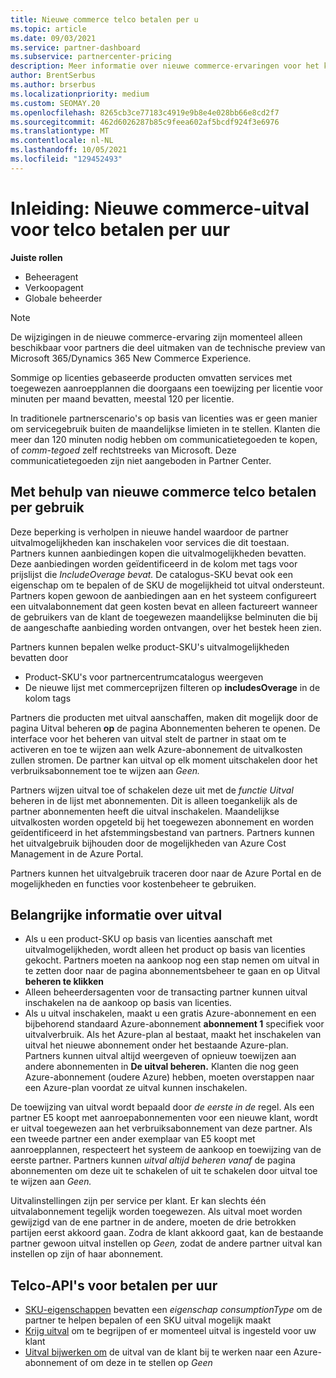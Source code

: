 ```yaml
---
title: Nieuwe commerce telco betalen per u
ms.topic: article
ms.date: 09/03/2021
ms.service: partner-dashboard
ms.subservice: partnercenter-pricing
description: Meer informatie over nieuwe commerce-ervaringen voor het kopen van aanbiedingen die uitval van betalen per uur mogelijk maken.
author: BrentSerbus
ms.author: brserbus
ms.localizationpriority: medium
ms.custom: SEOMAY.20
ms.openlocfilehash: 8265cb3ce77183c4919e9b8e4e028bb66e8cd2f7
ms.sourcegitcommit: 462d6026287b85c9feea602af5bcdf924f3e6976
ms.translationtype: MT
ms.contentlocale: nl-NL
ms.lasthandoff: 10/05/2021
ms.locfileid: "129452493"
---
```

# <a name="introduction-new-commerce-overage-for-telco-pay-as-you-go"></a>Inleiding: Nieuwe commerce-uitval voor telco betalen per uur

**Juiste rollen**

- Beheeragent
- Verkoopagent
- Globale beheerder

> [!NOTE]
> De wijzigingen in de nieuwe commerce-ervaring zijn momenteel alleen beschikbaar voor partners die deel uitmaken van de technische preview van Microsoft 365/Dynamics 365 New Commerce Experience.

Sommige op licenties gebaseerde producten omvatten services met toegewezen aanroepplannen die doorgaans een toewijzing per licentie voor minuten per maand bevatten, meestal 120 per licentie. 

In traditionele partnerscenario's op basis van licenties was er geen manier om servicegebruik buiten de maandelijkse limieten in te stellen. Klanten die meer dan 120 minuten nodig hebben om communicatietegoeden te kopen, of *comm-tegoed* zelf rechtstreeks van Microsoft.  Deze communicatietegoeden zijn niet aangeboden in Partner Center.

## <a name="using-new-commerce-telco-pay-as-you-go"></a>Met behulp van nieuwe commerce telco betalen per gebruik

Deze beperking is verholpen in nieuwe handel waardoor de partner uitvalmogelijkheden kan inschakelen voor services die dit toestaan. Partners kunnen aanbiedingen kopen die uitvalmogelijkheden bevatten. Deze aanbiedingen worden geïdentificeerd in de kolom met tags voor prijslijst die *IncludeOverage bevat.* De catalogus-SKU bevat ook een eigenschap om te bepalen of de SKU de mogelijkheid tot uitval ondersteunt. Partners kopen gewoon de aanbiedingen aan en het systeem configureert een uitvalabonnement dat geen kosten bevat en alleen factureert wanneer de gebruikers van de klant de toegewezen maandelijkse belminuten die bij de aangeschafte aanbieding worden ontvangen, over het bestek heen zien. 

Partners kunnen bepalen welke product-SKU's uitvalmogelijkheden bevatten door 

- Product-SKU's voor partnercentrumcatalogus weergeven
- De nieuwe lijst met commerceprijzen filteren op **includesOverage** in de kolom tags

Partners die producten met uitval aanschaffen, maken dit mogelijk door de pagina Uitval beheren **op** de pagina Abonnementen beheren te openen. De interface voor het beheren van uitval stelt de partner in staat om te activeren en toe te wijzen aan welk Azure-abonnement de uitvalkosten zullen stromen. De partner kan uitval op elk moment uitschakelen door het verbruiksabonnement toe te wijzen aan *Geen.* 

Partners wijzen uitval toe of schakelen deze uit met de *functie Uitval* beheren in de lijst met abonnementen. Dit is alleen toegankelijk als de partner abonnementen heeft die uitval inschakelen. Maandelijkse uitvalkosten worden opgeteld bij het toegewezen abonnement en worden geïdentificeerd in het afstemmingsbestand van partners. Partners kunnen het uitvalgebruik bijhouden door de mogelijkheden van Azure Cost Management in de Azure Portal. 

Partners kunnen het uitvalgebruik traceren door naar de Azure Portal en de mogelijkheden en functies voor kostenbeheer te gebruiken. 

## <a name="important-details-about-overage"></a>Belangrijke informatie over uitval

- Als u een product-SKU op basis van licenties aanschaft met uitvalmogelijkheden, wordt alleen het product op basis van licenties gekocht. Partners moeten na aankoop nog een stap nemen om uitval in te zetten door naar de pagina abonnementsbeheer te gaan en op Uitval **beheren te klikken**
- Alleen beheerdersagenten voor de transacting partner kunnen uitval inschakelen na de aankoop op basis van licenties. 
- Als u uitval inschakelen, maakt u een gratis Azure-abonnement en een bijbehorend standaard Azure-abonnement **abonnement 1** specifiek voor uitvalverbruik. Als het Azure-plan al bestaat, maakt het inschakelen van uitval het nieuwe abonnement onder het bestaande Azure-plan. Partners kunnen uitval altijd weergeven of opnieuw toewijzen aan andere abonnementen in **De uitval beheren.** Klanten die nog geen Azure-abonnement (oudere Azure) hebben, moeten overstappen naar een Azure-plan voordat ze uitval kunnen inschakelen.

De toewijzing van uitval wordt bepaald door *de eerste in de* regel. Als een partner E5 koopt met aanroepabonnementen voor een nieuwe klant, wordt er uitval toegewezen aan het verbruiksabonnement van deze partner. Als een tweede partner een ander exemplaar van E5 koopt met aanroepplannen, respecteert het systeem de aankoop en toewijzing van de eerste partner. Partners kunnen *uitval altijd beheren vanaf* de pagina abonnementen om deze uit te schakelen of uit te schakelen door uitval toe te wijzen aan *Geen.*

Uitvalinstellingen zijn per service per klant. Er kan slechts één uitvalabonnement tegelijk worden toegewezen. Als uitval moet worden gewijzigd van de ene partner in de andere, moeten de drie betrokken partijen eerst akkoord gaan. Zodra de klant akkoord gaat, kan de bestaande partner gewoon uitval instellen op *Geen,* zodat de andere partner uitval kan instellen op zijn of haar abonnement.

## <a name="telco-pay-as-you-go-apis"></a>Telco-API's voor betalen per uur

- [SKU-eigenschappen](/partner-center/develop/product-resources#sku) bevatten een *eigenschap consumptionType* om de partner te helpen bepalen of een SKU uitval mogelijk maakt
- [Krijg uitval](/partner-center/develop/get-subscription-overage) om te begrijpen of er momenteel uitval is ingesteld voor uw klant
- [Uitval bijwerken om](/partner-center/develop/update-subscription-overage) de uitval van de klant bij te werken naar een Azure-abonnement of om deze in te stellen op *Geen*
